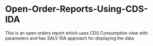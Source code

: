 # Open-Order-Reports-Using-CDS-IDA
This is an open orders report which uses CDS Consumption view with parameters and has SALV IDA approach for displaying the data
